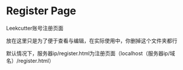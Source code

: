 # Register Page
Leekcutter账号注册页面

放在这里只是为了便于查看与编辑，在实际使用中，你删掉这个文件夹都行

默认情况下，服务器ip/register.html为注册页面（localhost（服务器ip/域名）/register.html）